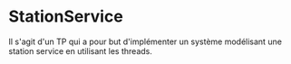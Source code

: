 # StationService
Il s'agit d'un TP qui a pour but d'implémenter un système modélisant une station service en utilisant les threads.
